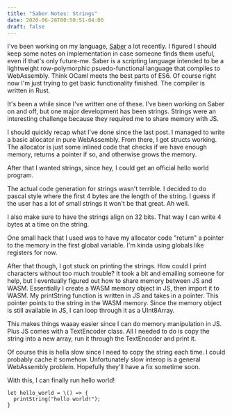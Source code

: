 ```yaml
---
title: "Saber Notes: Strings"
date: 2020-06-28T00:50:51-04:00
draft: false
---
```


I've been working on my language,
[Saber](https://github.com/nicholaslyang/saber) a lot recently. I
figured I should keep some notes on implementation in case someone
finds them useful, even if that's only future-me. Saber is a scripting
language intended to be a lightweight row-polymorphic
psuedo-functional language that compiles to WebAssembly. Think OCaml
meets the best parts of ES6. Of course right now I'm just trying to
get basic functionality finished. The compiler is written in Rust.

It's been a while since I've written one of these. I've been working
on Saber on and off, but one major development has been
strings. Strings were an interesting challenge because they required
me to share memory with JS.

I should quickly recap what I've done since the last post. I managed
to write a basic allocator in pure WebAssembly. From there, I got
structs working. The allocator is just some inlined code that checks
if we have enough memory, returns a pointer if so, and otherwise grows
the memory.

After that I wanted strings, since hey, I could get an official hello
world program.

The actual code generation for strings wasn't terrible. I decided to
do pascal style where the first 4 bytes are the length of the
string. I guess if the user has a lot of small strings it won't be
that great. Ah well.

I also make sure to have the strings align on 32 bits. That way I can
write 4 bytes at a time on the string.

One small hack that I used was to have my allocator code "return" a
pointer to the memory in the first global variable. I'm kinda using
globals like registers for now.

After that though, I got stuck on printing the strings. How could I
print characters without too much trouble? It took a bit and emailing
someone for help, but I eventually figured out how to share memory
between JS and WASM. Essentially I create a WASM memory object in JS,
then import it to WASM. My printString function is written in JS and
takes in a pointer. This pointer points to the string in the WASM
memory. Since the memory object is still available in JS, I can loop
through it as a UInt8Array.

This makes things waaay easier since I can do memory manipulation in
JS. Plus JS comes with a TextEncoder class. All I needed to do is copy
the string into a new array, run it through the TextEncoder and print
it.

Of course this is hella slow since I need to copy the string each
time. I could probably cache it somehow. Unfortunately slow interop is
a general WebAssembly problem. Hopefully they'll have a fix sometime
soon.

With this, I can finally run hello world!

```
let hello_world = \() => {
  printString("hello world!");
}
```
